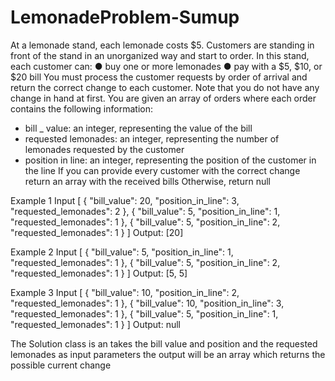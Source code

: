 # LemonadeProblem-Sumup

At a lemonade stand, each lemonade costs $5. Customers are standing in front of the stand in
an unorganized way and start to order.
In this stand, each customer can:
● buy one or more lemonades
● pay with a $5, $10, or $20 bill
You must process the customer requests by order of arrival and return the correct change to
each customer.
Note that you do not have any change in hand at first.
You are given an array of orders where each order contains the following information:
- bill
  _
  value: an integer, representing the value of the bill
- requested
  lemonades: an integer, representing the number of lemonades requested by
  the customer
- position
  in
  line: an integer, representing the position of the customer in the line
  If you can provide every customer with the correct change return an array with the received bills
  Otherwise, return null

Example 1
Input
[
{ "bill_value": 20, "position_in_line": 3, "requested_lemonades": 2 },
{ "bill_value": 5, "position_in_line": 1, "requested_lemonades": 1 },
{ "bill_value": 5, "position_in_line": 2, "requested_lemonades": 1 }
]
Output: [20]

Example 2
Input
[
{ "bill_value": 5, "position_in_line": 1, "requested_lemonades": 1 },
{ "bill_value": 5, "position_in_line": 2, "requested_lemonades": 1 }
]
Output: [5, 5]

Example 3
Input
[
{ "bill_value": 10, "position_in_line": 2, "requested_lemonades": 1 },
{ "bill_value": 10, "position_in_line": 3, "requested_lemonades": 1 },
{ "bill_value": 5, "position_in_line": 1, "requested_lemonades": 1 }
]
Output: null

The Solution class is an takes the bill value and position and the requested lemonades as input parameters
the output will be an array which returns the possible current change